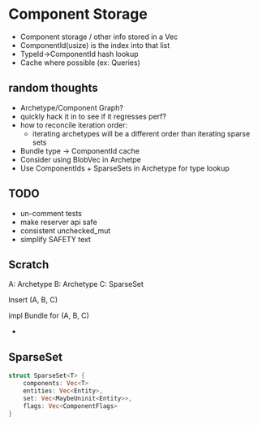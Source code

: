 # Component Storage

* Component storage / other info stored in a Vec<ComponentInfo>
* ComponentId(usize) is the index into that list
* TypeId->ComponentId hash lookup
* Cache where possible (ex: Queries)

## random thoughts

* Archetype/Component Graph?
* quickly hack it in to see if it regresses perf?
* how to reconcile iteration order:
    * iterating archetypes will be a different order than iterating sparse sets
* Bundle type -> ComponentId cache
* Consider using BlobVec in Archetpe
* Use ComponentIds + SparseSets in Archetype for type lookup


## TODO

* un-comment tests
* make reserver api safe
* consistent unchecked_mut
* simplify SAFETY text


## Scratch

A: Archetype
B: Archetype
C: SparseSet

Insert (A, B, C)



impl Bundle for (A, B, C)

* 

## SparseSet

```rust
struct SparseSet<T> {
    components: Vec<T>
    entities: Vec<Entity>,
    set: Vec<MaybeUninit<Entity>>,
    flags: Vec<ComponentFlags>
}
```